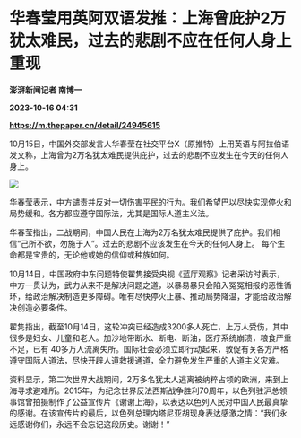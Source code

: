 # 华春莹用英阿双语发推：上海曾庇护2万犹太难民，过去的悲剧不应在任何人身上重现
**澎湃新闻记者 南博一**

**2023-10-16 04:31**

**https://m.thepaper.cn/detail/24945615**

10月15日，中国外交部发言人华春莹在社交平台X（原推特）上用英语与阿拉伯语发文称，上海曾为2万名犹太难民提供庇护，过去的悲剧不应发生在今天的任何人身上。

![](https://imagecloud.thepaper.cn/thepaper/image/274/286/478.png)

华春莹表示，中方谴责并反对一切伤害平民的行为。我们希望巴以尽快实现停火和局势缓和。各方都应遵守国际法，尤其是国际人道主义法。

华春莹指出，二战期间，中国人民在上海为2万名犹太难民提供了庇护。我们相信“己所不欲，勿施于人”。过去的悲剧不应该发生在今天的任何人身上。 每个生命都是宝贵的，无论他或她的信仰或种族如何。

10月14日，中国政府中东问题特使翟隽接受央视《蓝厅观察》记者采访时表示，中方一贯认为，武力从来不是解决问题之道，以暴易暴只会陷入冤冤相报的恶性循环，给政治解决制造更多障碍。唯有尽快停火止暴、推动局势降温，才能给政治解决创造必要条件。

翟隽指出，截至10月14日，这轮冲突已经造成3200多人死亡，上万人受伤，其中很多是妇女、儿童和老人。加沙地带断水、断电、断油，医疗系统崩溃，粮食严重不足，已有 40多万人流离失所。国际社会必须立即行动起来，敦促有关各方严格遵守国际人道法，尽快开辟人道救援通道，全力避免发生严重的人道主义灾难。

资料显示，第二次世界大战期间，2万多名犹太人逃离被纳粹占领的欧洲，来到上海寻求避难所。2015年，为纪念世界反法西斯战争胜利70周年，以色列驻沪总领事馆曾拍摄制作了公益宣传片《谢谢上海》，以表达以色列人民对中国人民最真挚的感谢。在该宣传片的最后，以色列总理内塔尼亚胡现身表达感激之情：“我们永远感谢你们，永远不会忘记这段历史。谢谢！”